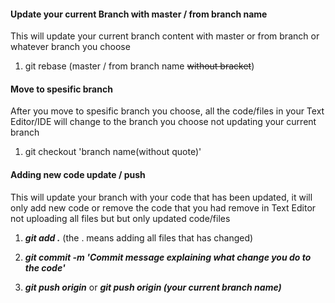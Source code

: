#### Update your current Branch with master / from branch name
This will update your current branch content with master or from branch or whatever branch you choose
1. git rebase (master / from branch name ~~without bracket~~)

#### Move to spesific branch 
After you move to spesific branch you choose, all the code/files in your Text Editor/IDE will change to the branch you choose not updating your current branch
1. git checkout 'branch name(without quote)'

#### Adding new code update / push
This will update your branch with your code that has been updated, it will only add new code or remove the code that you had remove in Text Editor not uploading all files but but only updated code/files
1. ***git add .*** (the . means adding all files that has changed)

2. ***git commit -m 'Commit message explaining what change you do to the code'***

3. ***git push origin*** or ***git push origin (your current branch name)***


#### 


